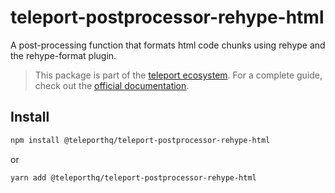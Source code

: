 # teleport-postprocessor-rehype-html

A post-processing function that formats html code chunks using rehype and the rehype-format plugin.

> This package is part of the [teleport ecosystem](https://github.com/teleporthq/teleport-code-generators). For a complete guide, check out the [official documentation](https://docs.teleporthq.io/).

## Install
```bash
npm install @teleporthq/teleport-postprocessor-rehype-html
```
or
```bash
yarn add @teleporthq/teleport-postprocessor-rehype-html
```
